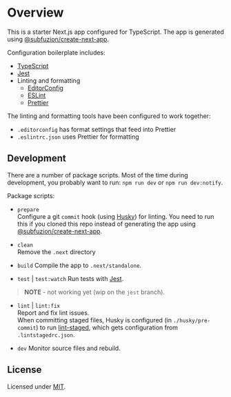 # Overview

This is a starter Next.js app configured for TypeScript. The app is generated
using [@subfuzion/create-next-app].

Configuration boilerplate includes:

-   [TypeScript]
-   [Jest]
-   Linting and formatting
    -   [EditorConfig]
    -   [ESLint]
    -   [Prettier]

The linting and formatting tools have been configured to work together:

-   `.editorconfig` has format settings that feed into Prettier
-   `.eslintrc.json` uses Prettier for formatting

## Development

There are a number of package scripts. Most of the time during development,
you probably want to run: `npm run dev` or `npm run dev:notify`.

Package scripts:

-   `prepare`  
    Configure a git `commit` hook (using [Husky])
    for linting. You need to run this if you cloned this repo instead of
    generating the app using [@subfuzion/create-next-app].

-   `clean`  
    Remove the `.next` directory

-   `build`
    Compile the app to `.next/standalone`.

-   `test` | `test:watch`
    Run tests with [Jest].
    
> **NOTE** - not working yet (wip on the `jest` branch).

-   `lint` | `lint:fix`  
    Report and fix lint issues.  
    When committing staged files, Husky is configured (in `./husky/pre-commit`)
    to run [lint-staged], which gets configuration from `.lintstagedrc.json`.

-   `dev`
    Monitor source files and rebuild.

## License

Licensed under [MIT].

[@subfuzion/create-next-app]: https://github.com/subfuzion/create-next-app/
[EditorConfig]: https://editorconfig.org/
[ESLint]: https://eslint.org/
[Husky]: https://typicode.github.io/husky/
[Jest]: https://jestjs.io/
[lint-staged]: https://github.com/okonet/lint-staged/
[MIT]: ./LICENSE
[Prettier]: https://prettier.io/
[TypeScript]: https://typescriptlang.org/
